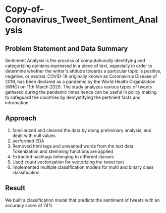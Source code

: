 # Copy-of-Coronavirus_Tweet_Sentiment_Analysis
## Problem Statement and Data Summary ##

Sentiment Analysis is the process of computationally identifying and categorizing opinions expressed in a piece of text, especially in order to determine whether the writer's attitude towards a particular topic is positive, negative, or neutral.
COVID-19 originally known as Coronavirus Disease of 2019, has been declared as a pandemic by the World Health Organization (WHO) on 11th March 2020.
The study analyzes various types of tweets gathered during the pandemic times hence can be useful in policy making to safeguard the countries by demystifying the pertinent facts and information.


## Approach ##

1)  familiarized and cleaned the data by doing preliminary analysis, and dealt with null values
3)  performed EDA 
4) Removed html tags and unwanted words from the text data. Tokenization and stemming functions are applied
5) Extracted hashtags belonging to different classes 
6) Used count vectorization for  vectorizing the tweet text
7) implemented multiple classification models for multi and binary  class classification
## Result ##
We built a classification model that predicts the sentiment of tweets with an accuracy score of 74%
